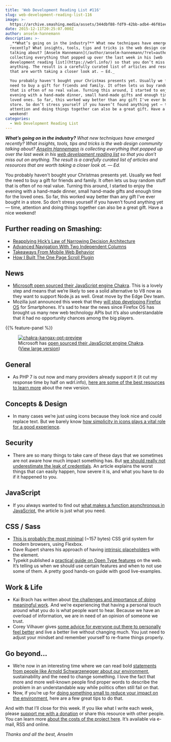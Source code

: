 ```yaml
---
title: 'Web Development Reading List #116'
slug: web-development-reading-list-116
image: >-
  https://archive.smashing.media/assets/344dbf88-fdf9-42bb-adb4-46f01eedd629/59fe6b41-3ce3-402c-97e7-08ac8a968f13/chakra-kangax-opt-preview-2.png
date: 2015-12-11T20:25:07.000Z
author: anselm-hannemann
description: >-
  _**What’s going on in the industry?** What new techniques have emerged
  recently? What insights, tools, tips and tricks is the web design community
  talking about? [Anselm Hannemann](/author/anselm-hannemann/?rel=author) is
  collecting everything that popped up over the last week in his [web
  development reading list](https://wdrl.info/) so that you don’t miss out on
  anything. The result is a carefully curated list of articles and resources
  that are worth taking a closer look at. — Ed._

  You probably haven't bought your Christmas presents yet. Usually we feel the
  need to buy a gift for friends and family. It often lets us buy random stuff
  that is often of no real value. Turning this around, I started to enjoy the
  evening with a hand-made dinner, small hand-made gifts and enough time for the
  loved ones. So far, this worked way better than any gift I've ever bought in a
  store. So don’t stress yourself if you haven’t found anything yet — time,
  attention and doing things together can also be a great gift. Have a nice
  weekend!
categories:
  - Web Development Reading List
---
```

<em><strong>What’s going on in the industry?</strong> What new techniques have emerged recently? What insights, tools, tips and tricks is the web design community talking about? <a href="/author/anselm-hannemann/?rel=author">Anselm Hannemann</a> is collecting everything that popped up over the last week in his <a href="https://wdrl.info/">web development reading list</a> so that you don’t miss out on anything. The result is a carefully curated list of articles and resources that are worth taking a closer look at. — Ed.</em>

You probably haven't bought your Christmas presents yet. Usually we feel the need to buy a gift for friends and family. It often lets us buy random stuff that is often of no real value. Turning this around, I started to enjoy the evening with a hand-made dinner, small hand-made gifts and enough time for the loved ones. So far, this worked way better than any gift I've ever bought in a store. So don’t stress yourself if you haven’t found anything yet — time, attention and doing things together can also be a great gift. Have a nice weekend!

## <span class="rh">Further reading</span> on Smashing:

*   [Reapplying Hick’s Law of Narrowing Decision Architecture](https://www.smashingmagazine.com/2012/02/redefining-hicks-law/)
*   [Advanced Navigation With Two Independent Columns](https://www.smashingmagazine.com/2015/08/from-russia-with-love-behind-the-scenes-of-the-kremlin-ru-responsive-redesign/#two-independent-columns-generate-a-lot-of-interesting-new-ways-to-interact-with-the-content)
*   [Takeaways From Mobile Web Behavior](https://www.smashingmagazine.com/2015/10/takeaways-mobile-web-behavior/)
*   [How I Built The One Page Scroll Plugin](https://www.smashingmagazine.com/2014/08/how-i-built-the-one-page-scroll-plugin/)

## News

*   [Microsoft open sourced their JavaScript engine Chakra](https://blogs.windows.com/msedgedev/2015/12/05/open-source-chakra-core/). This is a lovely step and means that we’re likely to see a solid alternative to V8 now as they want to support Node.js as well. Great move by the Edge Dev team.
*   Mozilla just announced this week that they [will stop developing Firefox OS](https://techcrunch.com/2015/12/08/mozilla-will-stop-developing-and-selling-firefox-os-smartphones/) for Smartphones. It's sad to hear the news since Firefox OS has brought us many new web technology APIs but it’s also understandable that it had no opportunity chances among the big players.

{{% feature-panel %}}

<figure><a href="https://archive.smashing.media/assets/344dbf88-fdf9-42bb-adb4-46f01eedd629/420d8c2b-3c1a-4c03-8091-096bca21a79a/chakra-kangax-opt.png"><img loading="lazy" decoding="async" src="https://archive.smashing.media/assets/344dbf88-fdf9-42bb-adb4-46f01eedd629/59fe6b41-3ce3-402c-97e7-08ac8a968f13/chakra-kangax-opt-preview-2.png" alt="chakra-kangax-opt-preview" /></a><figcaption>Microsoft has <a href="https://blogs.windows.com/msedgedev/2015/12/05/open-source-chakra-core/">open sourced their JavaScript engine Chakra</a>.(<a href="https://archive.smashing.media/assets/344dbf88-fdf9-42bb-adb4-46f01eedd629/420d8c2b-3c1a-4c03-8091-096bca21a79a/chakra-kangax-opt.png">View large version</a>)</figcaption></figure>

## General

*   As PHP 7 is out now and many providers already support it (it cut my response time by half on wdrl.info), [here are some of the best resources to learn more](https://www.phptoday.org/php7) about the new version.</p>

## Concepts & Design

*   In many cases we’re just using icons because they look nice and could replace text. But we barely know [how simplicity in icons plays a vital role for a good experience](https://tubikstudio.com/iconic-simplicity-the-vital-role-of-icons/).</p>

## Security

*   There are so many things to take care of these days that we sometimes are not aware how much impact something has. But [we should really not underestimate the leak of credentials](https://github.com/ChALkeR/notes/blob/master/Do-not-underestimate-credentials-leaks.md). An article explains the worst things that can easily happen, how severe it is, and what you have to do if it happened to you.</p>

## JavaScript

*   If you always wanted to find out [what makes a function asynchronous in JavaScript](https://bytearcher.com/articles/does-taking-a-callback-make-a-function-asynchronous/), the article is just what you need.</p>

## CSS / Sass

*   [This is probably the most minimal](https://github.com/IonicaBizau/gridly) (~157 bytes) CSS grid system for modern browsers, using Flexbox.
*   Dave Rupert shares his approach of having [intrinsic placeholders](https://daverupert.com/2015/12/intrinsic-placeholders-with-picture/) with the <picture> element.
*   Typekit published a [practical guide on Open Type features](https://practice.typekit.com/lesson/caring-about-opentype-features/) on the web. It’s telling us when we should use certain features and when to not use some of them. A pretty good hands-on guide with good live-examples.</p>

## Work & Life

*   Kai Brach has written about [the challenges and importance of doing meaningful work](https://blog.offscreenmag.com/post/134649108556/take-your-conscience-to-work). And we’re experiencing that having a personal touch around what you do is what people want to hear. Because we have an overload of information, we are in need of an opinion of someone we trust.
*   Corey Vilhauer gives [some advice for everyone out there to personally feel better](https://the-pastry-box-project.net/corey-vilhauer/2015-december-5) and live a better live without changing much. You just need to adjust your mindset and remember yourself to re-frame things properly.

## Go beyond…

*   We’re now in an interesting time where we can read bold [statements from people like Arnold Schwarzenegger about our environment](https://www.facebook.com/notes/arnold-schwarzenegger/i-dont-give-a-if-we-agree-about-climate-change/10153855713574658), sustainability and the need to change something. I love the fact that more and more well-known people find proper words to describe the problem in an understandable way while politics often still fail on that.
*   Now, if you’re up for [doing something small to reduce your impact on the environment](https://www.nytimes.com/interactive/2015/12/03/upshot/what-you-can-do-about-climate-change.html?_r=0), here are a few great tips to do that.

And with that I’ll close for this week. If you like what I write each week, please <a href="https://wdrl.info/donate">support me with a donation</a> or share this resource with other people. You can learn more <a href="https://wdrl.info/costs/">about the costs of the project here</a>. It’s available via e-mail, RSS and online.

<em>Thanks and all the best,
Anselm</em>

